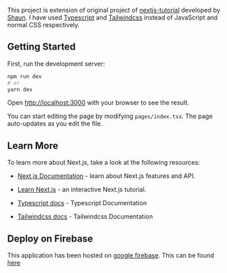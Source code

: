 This project is extension of original project of [nextjs-tutorial](https://github.com/iamshaunjp/nextjs-tutorial) developed by [Shaun](https://github.com/iamshaunjp).  I have used [Typescript](https://www.typescriptlang.org/) and [Tailwindcss](https://tailwindcss.com/) instead of JavaScript and normal CSS respectively.

  

## Getting Started

  

First, run the development server:

  

```bash
npm run dev
# or
yarn dev
```

  

Open [http://localhost:3000](http://localhost:3000) with your browser to see the result.

  

You can start editing the page by modifying `pages/index.tsx`. The page auto-updates as you edit the file.


  

## Learn More

  

To learn more about Next.js, take a look at the following resources:

  

- [Next.js Documentation](https://nextjs.org/docs) - learn about Next.js features and API.

- [Learn Next.js](https://nextjs.org/learn) - an interactive Next.js tutorial.

- [Typescript docs](https://www.typescriptlang.org/docs/) - Typescript Documentation

- [Tailwindcss docs](https://tailwindcss.com/docs/) - Tailwindcss Documentation


## Deploy on Firebase

  

This application has been hosted on  [google firebase](https://firebase.google.com/). This can be found [here](https://ninjalistusingtsandtailwind.web.app/)
